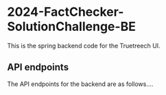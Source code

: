 # 2024-FactChecker-SolutionChallenge-BE
This is the spring backend code for the Truetreech UI.

## API endpoints
The API endpoints for the backend are as follows....

